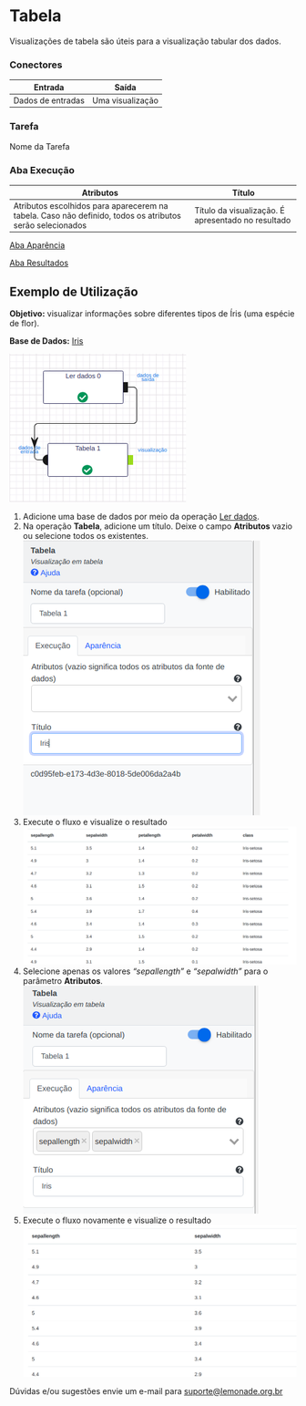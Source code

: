 
# Tabela

Visualizações de tabela são úteis para a visualização tabular dos dados.

### Conectores
| Entrada | Saída |
| --- | --- |
|Dados de entradas | Uma visualização |

### Tarefa
Nome da Tarefa

### Aba Execução

| Atributos | Título |
| --- | --- |
| Atributos escolhidos para aparecerem na tabela. Caso não definido, todos os atributos serão selecionados | Título da visualização. É apresentado no resultado |

[Aba Aparência][1]

[Aba Resultados][2]


## Exemplo de Utilização
**Objetivo:** visualizar informações sobre diferentes tipos de Íris (uma espécie de flor).

**Base de Dados:** [Iris][3]

![Ler dados](/assets/img/visualizacao_de_dados/image1.png)

1. Adicione uma base de dados por meio da operação [Ler dados][4]. 
2. Na operação **Tabela**, adicione um título. Deixe o campo **Atributos** vazio ou selecione todos os existentes.
	![Tabela](/assets/img/visualizacao_de_dados/image3.png)
3. Execute o fluxo e visualize o resultado
	![Resultados](/assets/img/visualizacao_de_dados/image4.png)
4. Selecione apenas os valores *“sepallength”* e *“sepalwidth”* para o parâmetro **Atributos**.
	![Valores de parâmetros](/assets/img/visualizacao_de_dados/image5.png)
5. Execute o fluxo novamente e visualize o resultado
	![Novos resultados](/assets/img/visualizacao_de_dados/image2.png)



Dúvidas e/ou sugestões envie um e-mail para suporte@lemonade.org.br

[1]: /pt-br/
[2]: /pt-br/
[3]: /pt-br/
[4]: /pt-br/